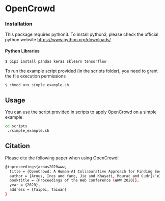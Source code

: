 # OpenCrowd

### Installation
This package requires python3. To install python3, please check the official python website
https://www.python.org/downloads/

#### Python Libraries

``` bash 
$ pip3 install pandas keras sklearn tensorflow
```
To run the example script provided (in the scripts folder), you need to grant the file execution permissions

``` bash 
$ chmod u+x simple_example.sh
```

## Usage
You can use the script provided in scripts to apply OpenCrowd on a simple example:
``` bash
cd scripts
 ./simple_example.sh
```

## Citation
Please cite the following paper when using OpenCrowd:
``` bash
@inproceedings{arous2020www,
  title = {OpenCrowd: A Human-AI Collaborative Approach for Finding Social Influencers via Open-Ended Answers Aggregation},
  author = {Arous, Ines and Yang, Jie and Khayati, Mourad and Cudr{\'e}-Mauroux, Philippe},
  booktitle = {Proceedings of the Web Conference (WWW 2020)},
  year = {2020},
  address = {Taipei, Taiwan}
}
```